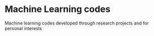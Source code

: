 # Machine Learning codes
Machine learning codes developed through research projects and for personal interests
